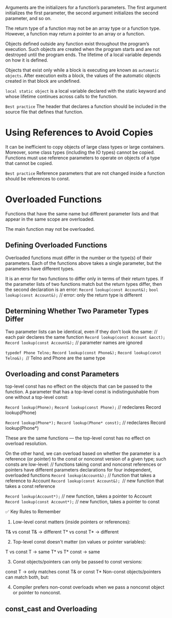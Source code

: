 Arguments are the initializers for a function’s parameters. The first argument initializes the first parameter, the second argument initializes the second parameter, and so on.

The return type of a function may not be an array type or a function type. However, a function may return a pointer to an array or a function.

Objects defined outside any function exist throughout the program’s execution. Such objects are created when the program starts and are not destroyed until the program ends. The lifetime of a local variable depends on how it is defined.

Objects that exist only while a block is executing are known as `automatic objects`. After execution exits a block, the values of the automatic objects created in that block are undefined.

`local static object` is a local variable declared with the static keyword and whose lifetime continues across calls to the function.

`Best practice` The header that declares a function should be included in the source file that defines that function.

# Using References to Avoid Copies

It can be inefficient to copy objects of large class types or large containers. Moreover, some class types (including the IO types) cannot be copied. Functions must use reference parameters to operate on objects of a type that cannot be copied.

`Best practice` Reference parameters that are not changed inside a function should be references to const.

# Overloaded Functions

Functions that have the same name but different parameter lists and that appear in the same scope are overloaded.

The main function may not be overloaded.

## Defining Overloaded Functions

Overloaded functions must differ in the number or the type(s) of their parameters. Each of the functions above takes a single parameter, but the parameters have different types.

It is an error for two functions to differ only in terms of their return types. If the parameter lists of two functions match but the return types differ, then the second declaration is an error:
`Record lookup(const Account&);`
`bool lookup(const Account&);` // error: only the return type is different

## Determining Whether Two Parameter Types Differ

Two parameter lists can be identical, even if they don’t look the same:
// each pair declares the same function
`Record lookup(const Account &acct);`
`Record lookup(const Account&);` // parameter names are ignored

`typedef Phone Telno;`
`Record lookup(const Phone&);`
`Record lookup(const Telno&); `// Telno and Phone are the same type

## Overloading and const Parameters

top-level const has no effect on the objects that can be passed to the function. A parameter that has a top-level const is indistinguishable from one without a top-level const:

`Record lookup(Phone);`
`Record lookup(const Phone);` // redeclares Record lookup(Phone)

`Record lookup(Phone*);`
`Record lookup(Phone* const);` // redeclares Record lookup(Phone*)

These are the same functions — the top-level const has no effect on overload resolution.

On the other hand, we can overload based on whether the parameter is a reference (or pointer) to the const or nonconst version of a given type; such consts are low-level:
// functions taking const and nonconst references or pointers have different parameters declarations for four independent, overloaded functions
`Record lookup(Account&);` // function that takes a reference to Account
`Record lookup(const Account&); `// new function that takes a const reference

`Record lookup(Account*);` // new function, takes a pointer to Account
`Record lookup(const Account*);` // new function, takes a pointer to const

✅ Key Rules to Remember
1. Low-level const matters (inside pointers or references):

T& vs const T& → different
T* vs const T* → different

2. Top-level const doesn't matter (on values or pointer variables):

T vs const T → same
T* vs T* const → same

3. Const objects/pointers can only be passed to const versions:

const T → only matches const T& or const T*
Non-const objects/pointers can match both, but:

4. Compiler prefers non-const overloads when we pass a nonconst object or pointer to nonconst.

## const_cast and Overloading
